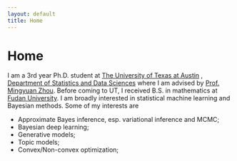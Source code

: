 ```yaml
---
layout: default
title: Home
---
```


<div>
 <h1 class="page-title">Home</h1>
</div>

<div>
<div class="row">
  <p>
  I am a 3rd year Ph.D. student at
  <a href="https://www.utexas.edu">The University of Texas at Austin</a> , <a href="https://stat.utexas.edu">Department of Statistics and Data Sciences</a>
  where I am advised by
  <a href="https://mingyuanzhou.github.io">Prof. Mingyuan Zhou</a>. Before coming to UT, I received B.S. in mathematics at <a href="http://www.fudan.edu.cn/en/"> Fudan University</a>.
  I am broadly interested in statistical machine learning and Bayesian methods. Some of my interests are 
  <p>
  <ul>
  <li> Approximate Bayes inference, esp. variational inference and MCMC; </li>
  <li> Bayesian deep learning; </li>
  <li> Generative models; </li>
  <li> Topic models; </li>
  <li> Convex/Non-convex optimization; </li>
  </ul>


